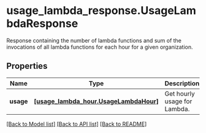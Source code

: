 # usage_lambda_response.UsageLambdaResponse

Response containing the number of lambda functions and sum of the invocations of all lambda functions for each hour for a given organization.
## Properties
Name | Type | Description | Notes
------------ | ------------- | ------------- | -------------
**usage** | [**[usage_lambda_hour.UsageLambdaHour]**](UsageLambdaHour.md) | Get hourly usage for Lambda. | [optional] 

[[Back to Model list]](../README.md#documentation-for-models) [[Back to API list]](../README.md#documentation-for-api-endpoints) [[Back to README]](../README.md)


